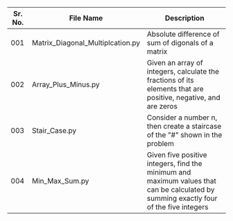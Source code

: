 | Sr. No.  | File Name | Description |
| ------------- | ------------- | ------------ |
| 001 | Matrix_Diagonal_Multiplcation.py  | Absolute difference of sum of digonals of a matrix |
| 002 | Array_Plus_Minus.py  | Given an array of integers, calculate the fractions of its elements that are positive, negative, and are zeros |
| 003 | Stair_Case.py | Consider a number n, then create a staircase of the "#" shown in the problem |
| 004 | Min_Max_Sum.py | Given five positive integers, find the minimum and maximum values that can be calculated by summing exactly four of the five integers |
